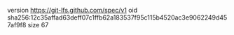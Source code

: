 version https://git-lfs.github.com/spec/v1
oid sha256:12c35affad63deff07c1ffb62a183537f95c115b4520ac3e9062249d457af9f8
size 67
